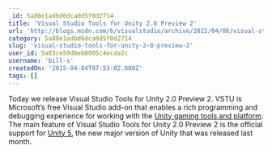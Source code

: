 ```yaml
---
_id: 5a88e1adbd6dca0d5f0d2714
title: 'Visual Studio Tools for Unity 2.0 Preview 2'
url: 'http://blogs.msdn.com/b/visualstudio/archive/2015/04/06/visual-studio-tools-for-unity-2-0-preview-2.aspx'
category: 5a88e1adbd6dca0d5f0d2714
slug: 'visual-studio-tools-for-unity-2-0-preview-2'
user_id: 5a83ce59d6eb0005c4ecda2c
username: 'bill-s'
createdOn: '2015-04-04T07:53:02.000Z'
tags: []
---
```


Today we release Visual Studio Tools for Unity 2.0 Preview 2. VSTU is Microsoft’s free Visual Studio add-on that enables a rich programming and debugging experience for working with the <a href="http://unity3d.com/">Unity gaming tools and platform</a>. The main feature of Visual Studio Tools for Unity 2.0 Preview 2 is the official support for <a href="http://unity3d.com/5">Unity 5</a>, the new major version of Unity that was released last month.
